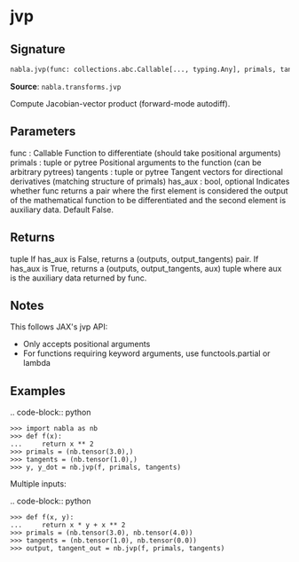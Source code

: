 # jvp

## Signature

```python
nabla.jvp(func: collections.abc.Callable[..., typing.Any], primals, tangents, has_aux: bool = False) -> tuple[typing.Any, typing.Any] | tuple[typing.Any, typing.Any, typing.Any]
```

**Source**: `nabla.transforms.jvp`

Compute Jacobian-vector product (forward-mode autodiff).

Parameters
----------
func : Callable
    Function to differentiate (should take positional arguments)
primals : tuple or pytree
    Positional arguments to the function (can be arbitrary pytrees)
tangents : tuple or pytree
    Tangent vectors for directional derivatives (matching structure of primals)
has_aux : bool, optional
    Indicates whether func returns a pair where the first element
    is considered the output of the mathematical function to be differentiated and the
    second element is auxiliary data. Default False.

Returns
-------
tuple
    If has_aux is False, returns a (outputs, output_tangents) pair.
    If has_aux is True, returns a (outputs, output_tangents, aux) tuple where aux is the
    auxiliary data returned by func.

Notes
-----
This follows JAX's jvp API:
- Only accepts positional arguments
- For functions requiring keyword arguments, use functools.partial or lambda

Examples
--------

.. code-block:: python

    >>> import nabla as nb
    >>> def f(x):
    ...     return x ** 2
    >>> primals = (nb.tensor(3.0),)
    >>> tangents = (nb.tensor(1.0),)
    >>> y, y_dot = nb.jvp(f, primals, tangents)

Multiple inputs:


.. code-block:: python

    >>> def f(x, y):
    ...     return x * y + x ** 2
    >>> primals = (nb.tensor(3.0), nb.tensor(4.0))
    >>> tangents = (nb.tensor(1.0), nb.tensor(0.0))
    >>> output, tangent_out = nb.jvp(f, primals, tangents)

